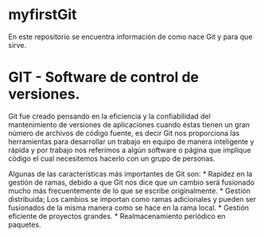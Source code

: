 # myfirstGit
En este repositorio se encuentra información de como nace Git y para que sirve. 

# GIT - Software de control de versiones. 

Git fue creado pensando en la eficiencia y la confiabilidad del mantenimiento de versiones de aplicaciones cuando éstas tienen un gran número de archivos de código fuente, es decir Git nos proporciona las herramientas para desarrollar un trabajo en equipo de manera inteligente y rápida y por trabajo nos referimos a algún software o página que implique código el cual necesitemos hacerlo con un grupo de personas.

Algunas de las características más importantes de Git son:
     *  Rapidez en la gestión de ramas, debido a que Git nos dice que un cambio será fusionado mucho más frecuentemente de lo que se escribe originalmente.
     *  Gestión distribuida; Los cambios se importan como ramas adicionales y pueden ser fusionados de la misma manera como se hace en la rama local.
     *  Gestión eficiente de proyectos grandes.
     *  Realmacenamiento periódico en paquetes.
    
